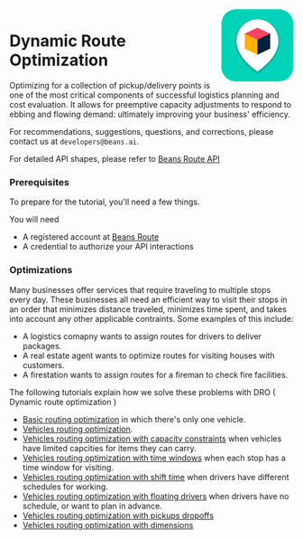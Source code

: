 <img src="assets/images/beans-128x128.png" align="right" />

# Dynamic Route Optimization

Optimizing for a collection of pickup/delivery points is one of the most critical components of successful logistics planning and cost evaluation. It allows for preemptive capacity adjustments to respond to ebbing and flowing demand: ultimately improving your business' efficiency.

For recommendations, suggestions, questions, and corrections, please contact us at
`developers@beans.ai`.

For detailed API shapes, please refer to [Beans Route API](https://www.beansroute.ai/route-api-v1.php)

### Prerequisites

To prepare for the tutorial, you'll need a few things.

You will need

   * A registered account at [Beans Route](https://beansroute.ai)
   * A credential to authorize your API interactions

### Optimizations

Many businesses offer services that require traveling to multiple stops every day. These businesses all need an efficient way to visit their stops in an order that minimizes distance traveled, minimizes time spent, and takes into account any other applicable contraints. Some examples of this include:

- A logistics comapny wants to assign routes for drivers to deliver packages.
- A real estate agent wants to optimize routes for visiting houses with customers.
- A firestation wants to assign routes for a fireman to check fire facilities.

The following tutorials explain how we solve these problems with DRO ( Dynamic route optimization )

- [Basic routing optimization](basic-routing-optimization) in which there's only one vehicle.
- [Vehicles routing optimization](vehicles-routing-optimization).
- [Vehicles routing optimization with capacity constraints](vehicles-routing-optimization-with-capacity-constraints) when vehicles have limited capcities for items they can carry.
- [Vehicles routing optimization with time windows](vehicles-routing-optimization-with-time-windows) when each stop has a time window for visiting.
- [Vehicles routing optimization with shift time](vehicles-routing-optimization-with-shift-time) when drivers have different schedules for working.
- [Vehicles routing optimization with floating drivers](vehicles-routing-optimization-with-floating-drivers) when drivers have no schedule, or want to plan in advance.
- [Vehicles routing optimization with pickups dropoffs](vehicles-routing-optimization-with-pickups-dropoffs)
- [Vehicles routing optimization with dimensions](vehicles-routing-optimization-with-dimensions)

